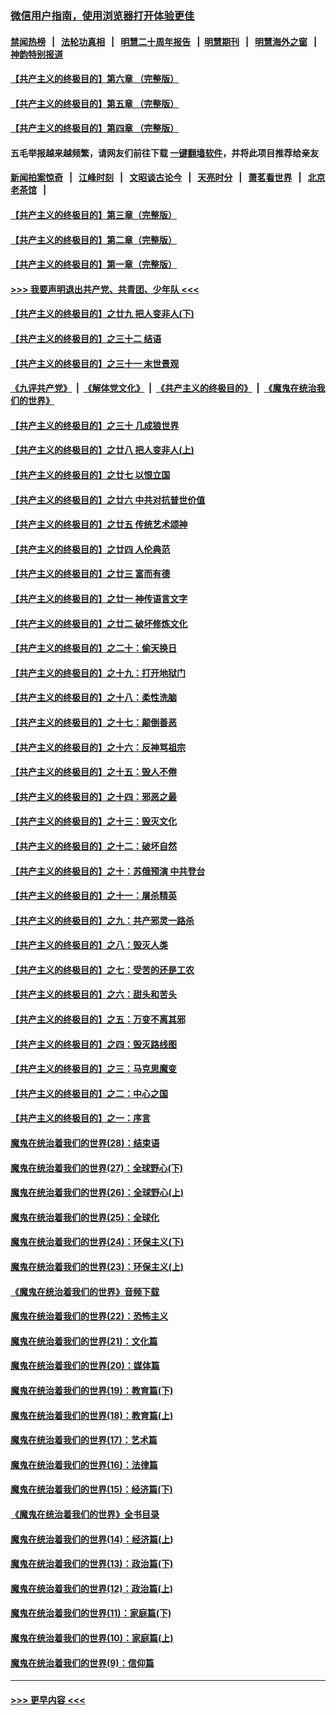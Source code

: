 ### [微信用户指南，使用浏览器打开体验更佳](https://github.com/gfw-breaker/banned-news1/blob/master/indexes/wechat-guide.md?t=0)
#### [禁闻热榜](热点新闻.md?t=0)  &nbsp;&nbsp;|&nbsp;&nbsp; [法轮功真相](https://github.com/gfw-breaker/truth/blob/master/README.md?t=0) &nbsp;&nbsp;|&nbsp;&nbsp; [明慧二十周年报告](https://github.com/gfw-breaker/mh-reports/blob/master/README.md?t=0) &nbsp;&nbsp;|&nbsp;&nbsp;[明慧期刊](https://github.com/gfw-breaker/mh-qikan) &nbsp;&nbsp;|&nbsp;&nbsp; [明慧海外之窗](https://github.com/gfw-breaker/mh-news/blob/master/README.md?t=0) &nbsp;&nbsp;|&nbsp;&nbsp; [神韵特别报道](https://github.com/gfw-breaker/mh-news/blob/master/shenyun.md?t=0)
#### [【共产主义的终极目的】第六章 （完整版）](../pages/nsc422/n11428913.md?t=02061344) 
#### [【共产主义的终极目的】第五章 （完整版）](../pages/nsc422/n11428912.md?t=02061344) 
#### [【共产主义的终极目的】第四章 （完整版）](../pages/nsc422/n11428907.md?t=02061344) 
#### 五毛举报越来越频繁，请网友们前往下载 [一键翻墙软件](https://github.com/gfw-breaker/ssr-accounts)，并将此项目推荐给亲友
#### [新闻拍案惊奇](https://github.com/gfw-breaker/banned-news1/blob/master/pages/link4.md) &nbsp;&nbsp;|&nbsp;&nbsp; [江峰时刻](https://github.com/gfw-breaker/banned-news1/blob/master/pages/link4.md) &nbsp;&nbsp;|&nbsp;&nbsp; [文昭谈古论今](https://github.com/gfw-breaker/banned-news1/blob/master/pages/link4.md) &nbsp;&nbsp;|&nbsp;&nbsp; [天亮时分](https://github.com/gfw-breaker/banned-news1/blob/master/pages/link4.md) &nbsp;&nbsp;|&nbsp;&nbsp; [萧茗看世界](https://github.com/gfw-breaker/banned-news1/blob/master/pages/link4.md) &nbsp;&nbsp;|&nbsp;&nbsp; [北京老茶馆](https://github.com/gfw-breaker/banned-news1/blob/master/pages/link4.md) &nbsp;&nbsp;|&nbsp;&nbsp; 
#### [【共产主义的终极目的】第三章（完整版）](../pages/nsc422/n11428848.md?t=02061344) 
#### [【共产主义的终极目的】第二章（完整版）](../pages/nsc422/n11428831.md?t=02061344) 
#### [【共产主义的终极目的】第一章（完整版）](../pages/nsc422/n11417651.md?t=02061344) 
#### [>>> 我要声明退出共产党、共青团、少年队 <<<](https://github.com/begood0513/goodnews/blob/master/quit/letter.md) 
#### [【共产主义的终极目的】之廿九 把人变非人(下)](../pages/nsc422/n11344140.md?t=02061344) 
#### [【共产主义的终极目的】之三十二 结语](../pages/nsc422/n11360535.md?t=02061344) 
#### [【共产主义的终极目的】之三十一 末世景观](../pages/nsc422/n11351129.md?t=02061344) 
#### [《九评共产党》](https://github.com/begood0513/9ping.md/blob/master/README.md) &nbsp;|&nbsp; [《解体党文化》](../../../../jtdwh.md/blob/master/README.md)  &nbsp;|&nbsp; [《共产主义的终极目的》](../../../../gczydzjmd.md/blob/master/README.md) &nbsp;|&nbsp; [《魔鬼在统治我们的世界》](../../../../mgztzwmdsj.md/blob/master/README.md) 
#### [【共产主义的终极目的】之三十 几成狼世界](../pages/nsc422/n11348280.md?t=02061344) 
#### [【共产主义的终极目的】之廿八 把人变非人(上)](../pages/nsc422/n11340492.md?t=02061344) 
#### [【共产主义的终极目的】之廿七 以恨立国](../pages/nsc422/n11336944.md?t=02061344) 
#### [【共产主义的终极目的】之廿六 中共对抗普世价值](../pages/nsc422/n11324785.md?t=02061344) 
#### [【共产主义的终极目的】之廿五 传统艺术颂神](../pages/nsc422/n11296396.md?t=02061344) 
#### [【共产主义的终极目的】之廿四 人伦典范](../pages/nsc422/n11296397.md?t=02061344) 
#### [【共产主义的终极目的】之廿三 富而有德](../pages/nsc422/n11283598.md?t=02061344) 
#### [【共产主义的终极目的】之廿一 神传语言文字](../pages/nsc422/n11263265.md?t=02061344) 
#### [【共产主义的终极目的】之廿二 破坏修炼文化](../pages/nsc422/n11245728.md?t=02061344) 
#### [【共产主义的终极目的】之二十：偷天换日](../pages/nsc422/n11238846.md?t=02061344) 
#### [【共产主义的终极目的】之十九：打开地狱门](../pages/nsc422/n11206376.md?t=02061344) 
#### [【共产主义的终极目的】之十八：柔性洗脑](../pages/nsc422/n11199994.md?t=02061344) 
#### [【共产主义的终极目的】之十七：颠倒善恶](../pages/nsc422/n11179782.md?t=02061344) 
#### [【共产主义的终极目的】之十六：反神骂祖宗](../pages/nsc422/n11166798.md?t=02061344) 
#### [【共产主义的终极目的】之十五：毁人不倦](../pages/nsc422/n11166792.md?t=02061344) 
#### [【共产主义的终极目的】之十四：邪恶之最](../pages/nsc422/n11150249.md?t=02061344) 
#### [【共产主义的终极目的】之十三：毁灭文化](../pages/nsc422/n11135227.md?t=02061344) 
#### [【共产主义的终极目的】之十二：破坏自然](../pages/nsc422/n11135214.md?t=02061344) 
#### [【共产主义的终极目的】之十：苏俄预演 中共登台](../pages/nsc422/n11118424.md?t=02061344) 
#### [【共产主义的终极目的】之十一：屠杀精英](../pages/nsc422/n11118442.md?t=02061344) 
#### [【共产主义的终极目的】之九：共产邪灵一路杀](../pages/nsc422/n11114139.md?t=02061344) 
#### [【共产主义的终极目的】之八：毁灭人类](../pages/nsc422/n11108503.md?t=02061344) 
#### [【共产主义的终极目的】之七：受苦的还是工农](../pages/nsc422/n11101809.md?t=02061344) 
#### [【共产主义的终极目的】之六：甜头和苦头](../pages/nsc422/n11096971.md?t=02061344) 
#### [【共产主义的终极目的】之五：万变不离其邪](../pages/nsc422/n11091285.md?t=02061344) 
#### [【共产主义的终极目的】之四：毁灭路线图](../pages/nsc422/n11086284.md?t=02061344) 
#### [【共产主义的终极目的】之三：马克思魔变](../pages/nsc422/n11061941.md?t=02061344) 
#### [【共产主义的终极目的】之二：中心之国](../pages/nsc422/n11047728.md?t=02061344) 
#### [【共产主义的终极目的】之一：序言](../pages/nsc422/n11086077.md?t=02061344) 
#### [魔鬼在统治着我们的世界(28)：结束语](../pages/nsc422/n10936246.md?t=02061344) 
#### [魔鬼在统治着我们的世界(27)：全球野心(下)](../pages/nsc422/n10928319.md?t=02061344) 
#### [魔鬼在统治着我们的世界(26)：全球野心(上)](../pages/nsc422/n10900318.md?t=02061344) 
#### [魔鬼在统治着我们的世界(25)：全球化](../pages/nsc422/n10788205.md?t=02061344) 
#### [魔鬼在统治着我们的世界(24)：环保主义(下)](../pages/nsc422/n10695307.md?t=02061344) 
#### [魔鬼在统治着我们的世界(23)：环保主义(上)](../pages/nsc422/n10688613.md?t=02061344) 
#### [《魔鬼在统治着我们的世界》音频下载](../pages/nsc422/n10635553.md?t=02061344) 
#### [魔鬼在统治着我们的世界(22)：恐怖主义](../pages/nsc422/n10614727.md?t=02061344) 
#### [魔鬼在统治着我们的世界(21)：文化篇](../pages/nsc422/n10597706.md?t=02061344) 
#### [魔鬼在统治着我们的世界(20)：媒体篇](../pages/nsc422/n10586579.md?t=02061344) 
#### [魔鬼在统治着我们的世界(19)：教育篇(下)](../pages/nsc422/n10564808.md?t=02061344) 
#### [魔鬼在统治着我们的世界(18)：教育篇(上)](../pages/nsc422/n10526970.md?t=02061344) 
#### [魔鬼在统治着我们的世界(17)：艺术篇](../pages/nsc422/n10499093.md?t=02061344) 
#### [魔鬼在统治着我们的世界(16)：法律篇](../pages/nsc422/n10485969.md?t=02061344) 
#### [魔鬼在统治着我们的世界(15)：经济篇(下)](../pages/nsc422/n10469975.md?t=02061344) 
#### [《魔鬼在统治着我们的世界》全书目录](../pages/nsc422/n10464261.md?t=02061344) 
#### [魔鬼在统治着我们的世界(14)：经济篇(上)](../pages/nsc422/n10457370.md?t=02061344) 
#### [魔鬼在统治着我们的世界(13)：政治篇(下)](../pages/nsc422/n10448270.md?t=02061344) 
#### [魔鬼在统治着我们的世界(12)：政治篇(上)](../pages/nsc422/n10444576.md?t=02061344) 
#### [魔鬼在统治着我们的世界(11)：家庭篇(下)](../pages/nsc422/n10440961.md?t=02061344) 
#### [魔鬼在统治着我们的世界(10)：家庭篇(上)](../pages/nsc422/n10435448.md?t=02061344) 
#### [魔鬼在统治着我们的世界(9)：信仰篇](../pages/nsc422/n10432159.md?t=02061344) 

----
#### [ >>> 更早内容 <<< ](../indexes/nsc422-earlier.md)
